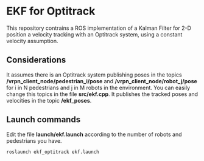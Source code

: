 # EKF for Optitrack

This repository contrains a ROS implementation of a Kalman Filter for 2-D position a velocity tracking with an Optitrack system, using a constant velocity assumption.

## Considerations
It assumes there is an Optitrack system publishing poses in the topics **/vrpn_client_node/pedestrian_i/pose** and **/vrpn_client_node/robot_j/pose** for i in N pedestrians and j in M robots in the environment. You can easily change this topics in the file **src/ekf.cpp**. It publishes the tracked poses and velocities in the topic **/ekf_poses**.

## Launch commands
Edit the file **launch/ekf.launch** according to the number of robots and pedestrians you have.
```
roslaunch ekf_optitrack ekf.launch
```
